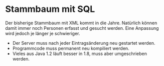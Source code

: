 Stammbaum mit SQL
=================

Der bisherige Stammbaum mit XML kommt in die Jahre.
Natürlich können damit immer noch Personen erfasst und gesucht werden.
Eine Anpassung wird jedoch je länger je schwieriger.

* Der Server muss nach jeder Eintragsänderung neu gestartet werden.
* Programmcode muss permanent neu kompiliert werden.
* Vieles aus Java 1.2 läuft besser in 1.8, muss aber umgeschrieben werden.